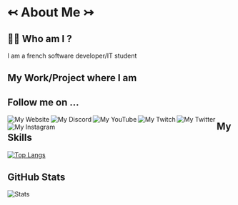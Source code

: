 # ↢ About Me ↣

## :man_student: **Who am I ?**

I am a french software developer/IT student

## **My Work/Project where I am**

## **Follow me on ...**
[<img align="left" alt="My Website" width="" src=""/>][Website]
[<img align="left" alt="My Discord" width="" src=""/>][Discord]
[<img align="left" alt="My YouTube" width="" src=""/>][YouTube]
[<img align="left" alt="My Twitch" width="" src=""/>][Twitch]
[<img align="left" alt="My Twitter" width="" src=""/>][Twitter]
[<img align="left" alt="My Instagram" width="" src=""/>][Instagram]

## **My Skills**
[![Top Langs](https://github-readme-stats.vercel.app/api/top-langs/?username=PlatonNeutron&layout=compact&theme=tokyonight&hide_border=true)](https://github.com/anuraghazra/github-readme-stats)

## **GitHub Stats**
![Stats](https://github-readme-stats.vercel.app/api?username=PlatonNeutron&show_icons=true&theme=tokyonight&hide_border=true)

[Website]: https://geggfiugggi.fr
[Discord]: https://discord.gg/pNxMVFv
[YouTube]: https://www.youtube.com/channel/UC2xPiOqjQ-nZeCka_ZNCtCQ
[Twitch]: https://www.twitch.tv/platon_neutron
[Twitter]: https://twitter.com/PlatonNeutron
[Instagram]: https://www.instagram.com/platon_neutronphoto/
[GitHubStats]: https://youtube.com/